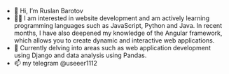 - 👋 Hi, I’m Ruslan Barotov
- 👨‍💻 I am interested in website development and am actively learning programming languages ​​such as JavaScript, Python and Java. 
     In recent months, I have also deepened my knowledge of the Angular framework, 
     which allows you to create dynamic and interactive web applications.
- 🌱 Currently delving into areas such as web application development using Django and data analysis using Pandas.
- 📫 my telegram @useeer1112


<!---
user777-NaN/user777-NaN is a ✨ special ✨ repository because its `README.md` (this file) appears on your GitHub profile.
You can click the Preview link to take a look at your changes.
--->
